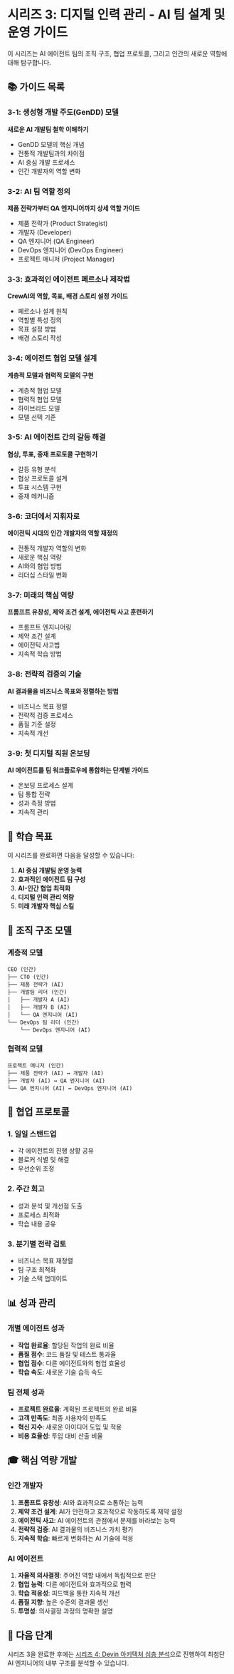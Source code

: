 # 시리즈 3: 디지털 인력 관리 - AI 팀 설계 및 운영 가이드

이 시리즈는 AI 에이전트 팀의 조직 구조, 협업 프로토콜, 그리고 인간의 새로운 역할에 대해 탐구합니다.

## 📚 가이드 목록

### 3-1: 생성형 개발 주도(GenDD) 모델
**새로운 AI 개발팀 철학 이해하기**

- GenDD 모델의 핵심 개념
- 전통적 개발팀과의 차이점
- AI 중심 개발 프로세스
- 인간 개발자의 역할 변화

### 3-2: AI 팀 역할 정의
**제품 전략가부터 QA 엔지니어까지 상세 역할 가이드**

- 제품 전략가 (Product Strategist)
- 개발자 (Developer)
- QA 엔지니어 (QA Engineer)
- DevOps 엔지니어 (DevOps Engineer)
- 프로젝트 매니저 (Project Manager)

### 3-3: 효과적인 에이전트 페르소나 제작법
**CrewAI의 역할, 목표, 배경 스토리 설정 가이드**

- 페르소나 설계 원칙
- 역할별 특성 정의
- 목표 설정 방법
- 배경 스토리 작성

### 3-4: 에이전트 협업 모델 설계
**계층적 모델과 협력적 모델의 구현**

- 계층적 협업 모델
- 협력적 협업 모델
- 하이브리드 모델
- 모델 선택 기준

### 3-5: AI 에이전트 간의 갈등 해결
**협상, 투표, 중재 프로토콜 구현하기**

- 갈등 유형 분석
- 협상 프로토콜 설계
- 투표 시스템 구현
- 중재 메커니즘

### 3-6: 코더에서 지휘자로
**에이전틱 시대의 인간 개발자의 역할 재정의**

- 전통적 개발자 역할의 변화
- 새로운 핵심 역량
- AI와의 협업 방법
- 리더십 스타일 변화

### 3-7: 미래의 핵심 역량
**프롬프트 유창성, 제약 조건 설계, 에이전틱 사고 훈련하기**

- 프롬프트 엔지니어링
- 제약 조건 설계
- 에이전틱 사고법
- 지속적 학습 방법

### 3-8: 전략적 검증의 기술
**AI 결과물을 비즈니스 목표와 정렬하는 방법**

- 비즈니스 목표 정렬
- 전략적 검증 프로세스
- 품질 기준 설정
- 지속적 개선

### 3-9: 첫 디지털 직원 온보딩
**AI 에이전트를 팀 워크플로우에 통합하는 단계별 가이드**

- 온보딩 프로세스 설계
- 팀 통합 전략
- 성과 측정 방법
- 지속적 관리

## 🎯 학습 목표

이 시리즈를 완료하면 다음을 달성할 수 있습니다:

1. **AI 중심 개발팀 운영 능력**
2. **효과적인 에이전트 팀 구성**
3. **AI-인간 협업 최적화**
4. **디지털 인력 관리 역량**
5. **미래 개발자 핵심 스킬**

## 🏢 조직 구조 모델

### 계층적 모델
```
CEO (인간)
├── CTO (인간)
├── 제품 전략가 (AI)
├── 개발팀 리더 (인간)
│   ├── 개발자 A (AI)
│   ├── 개발자 B (AI)
│   └── QA 엔지니어 (AI)
└── DevOps 팀 리더 (인간)
    └── DevOps 엔지니어 (AI)
```

### 협력적 모델
```
프로젝트 매니저 (인간)
├── 제품 전략가 (AI) ↔ 개발자 (AI)
├── 개발자 (AI) ↔ QA 엔지니어 (AI)
└── QA 엔지니어 (AI) ↔ DevOps 엔지니어 (AI)
```

## 🤝 협업 프로토콜

### 1. 일일 스탠드업
- 각 에이전트의 진행 상황 공유
- 블로커 식별 및 해결
- 우선순위 조정

### 2. 주간 회고
- 성과 분석 및 개선점 도출
- 프로세스 최적화
- 학습 내용 공유

### 3. 분기별 전략 검토
- 비즈니스 목표 재정렬
- 팀 구조 최적화
- 기술 스택 업데이트

## 📊 성과 관리

### 개별 에이전트 성과
- **작업 완료율**: 할당된 작업의 완료 비율
- **품질 점수**: 코드 품질 및 테스트 통과율
- **협업 점수**: 다른 에이전트와의 협업 효율성
- **학습 속도**: 새로운 기술 습득 속도

### 팀 전체 성과
- **프로젝트 완료율**: 계획된 프로젝트의 완료 비율
- **고객 만족도**: 최종 사용자의 만족도
- **혁신 지수**: 새로운 아이디어 도입 및 적용
- **비용 효율성**: 투입 대비 산출 비율

## 🎓 핵심 역량 개발

### 인간 개발자
1. **프롬프트 유창성**: AI와 효과적으로 소통하는 능력
2. **제약 조건 설계**: AI가 안전하고 효과적으로 작동하도록 제약 설정
3. **에이전틱 사고**: AI 에이전트의 관점에서 문제를 바라보는 능력
4. **전략적 검증**: AI 결과물의 비즈니스 가치 평가
5. **지속적 학습**: 빠르게 변화하는 AI 기술에 적응

### AI 에이전트
1. **자율적 의사결정**: 주어진 역할 내에서 독립적으로 판단
2. **협업 능력**: 다른 에이전트와 효과적으로 협력
3. **학습 적응성**: 피드백을 통한 지속적 개선
4. **품질 지향**: 높은 수준의 결과물 생산
5. **투명성**: 의사결정 과정의 명확한 설명

## 🚀 다음 단계

시리즈 3을 완료한 후에는 [시리즈 4: Devin 아키텍처 심층 분석](../series-4/README.md)으로 진행하여 최첨단 AI 엔지니어의 내부 구조를 분석할 수 있습니다.
